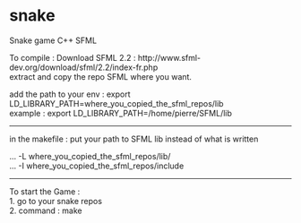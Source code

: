 # snake
Snake game C++ SFML 

<p>To compile : Download SFML 2.2 : http://www.sfml-dev.org/download/sfml/2.2/index-fr.php
<br> extract and copy the repo SFML where you want.
</p><p>
add the path to your env : export LD_LIBRARY_PATH=where_you_copied_the_sfml_repos/lib
          <br> example : export LD_LIBRARY_PATH=/home/pierre/SFML/lib
</p>

*********************************************************************************************************************
in the makefile : put your path to SFML lib instead of what is written

... -L where_you_copied_the_sfml_repos/lib/ <br>
... -I where_you_copied_the_sfml_repos/include

	
*********************************************************************************************************************	

To start the Game : <br/>
	1. go to your snake repos  
	2. command : make
